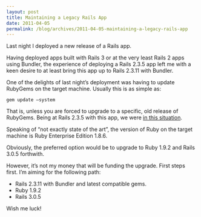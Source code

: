 ```yaml
---
layout: post
title: Maintaining a Legacy Rails App
date: 2011-04-05
permalink: /blog/archives/2011-04-05-maintaining-a-legacy-rails-app
---
```


Last night I deployed a new release of a Rails app.

Having deployed apps built with Rails 3 or at the very least Rails 2
apps using Bundler, the experience of deploying a Rails 2.3.5 app left
me with a keen desire to at least bring this app up to Rails 2.3.11 with
Bundler.

One of the delights of last night’s deployment was having to update
RubyGems on the target machine. Usually this is as simple as:  

```
gem update —system  
```

That is, unless you are forced to upgrade to a specific, old release of
RubyGems. Being at Rails 2.3.5 with this app, we were [in this
situation](http://excid3.com/blog/2011/02/undefined-local-variable-or-method-version_requirements-for-nameerror/).

Speaking of “not exactly state of the art”, the version of Ruby on the
target machine is Ruby Enterprise Edition 1.8.6.

Obviously, the preferred option would be to upgrade to Ruby 1.9.2 and
Rails 3.0.5 forthwith.

However, it’s not my money that will be funding the upgrade. First steps
first. I’m aiming for the following path:

-   Rails 2.3.11 with Bundler and latest compatible gems.
-   Ruby 1.9.2
-   Rails 3.0.5

Wish me luck!
